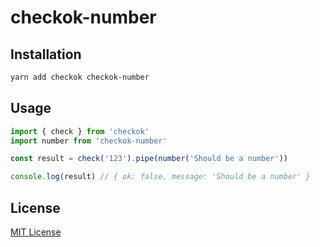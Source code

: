 # checkok-number

## Installation

```sh
yarn add checkok checkok-number
```

## Usage

```js
import { check } from 'checkok'
import number from 'checkok-number'

const result = check('123').pipe(number('Should be a number'))

console.log(result) // { ok: false, message: 'Should be a number' }
```

## License

[MIT License](https://github.com/forsigner/checkok/blob/master/LICENSE)
